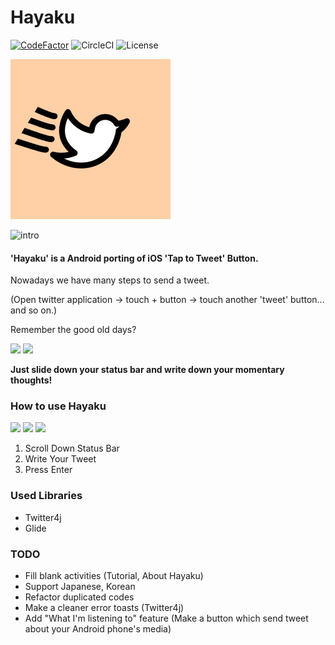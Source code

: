 # Hayaku

[![CodeFactor](https://www.codefactor.io/repository/github/rielcho/hayaku/badge/main)](https://www.codefactor.io/repository/github/rielcho/hayaku/overview/main)
![CircleCI](https://img.shields.io/circleci/build/github/RieLCho/Hayaku/main)
![License](https://img.shields.io/github/license/rielcho/hayaku)

<img src="./res/hayku_large.png" width="256" height="256">

![intro](https://user-images.githubusercontent.com/13748138/126082728-e2ac8a6f-ea4c-4f60-b886-2804f284e85e.gif)

#### 'Hayaku' is a Android porting of iOS 'Tap to Tweet' Button.

Nowadays we have many steps to send a tweet.

(Open twitter application -> touch + button -> touch another 'tweet' button... and so on.)

Remember the good old days? 

<div display="block" style="overflow:scroll">
    <img width="300" src="https://user-images.githubusercontent.com/13748138/126082788-f880ce92-6c57-4f86-b18d-342f28446c67.png">
    <img width="300" src="https://user-images.githubusercontent.com/13748138/126082798-538dcb53-f637-4161-b560-a1d96b1e0093.png">
</div>

**Just slide down your status bar and write down your momentary thoughts!**

### How to use Hayaku

<div display="block" style="overflow:scroll">
    <img width="250" src="https://user-images.githubusercontent.com/13748138/126083191-97dcea28-7c60-4758-a474-08c5227744eb.png">
    <img width="250" src="https://user-images.githubusercontent.com/13748138/126083195-dfa8feeb-3101-444c-83f7-19f6f007eae6.png">
<img width="250" src="https://user-images.githubusercontent.com/13748138/126083198-e9f51c81-2580-42e1-9693-842ccffe67ed.png">
</div>

1. Scroll Down Status Bar
2. Write Your Tweet
3. Press Enter

### Used Libraries

- Twitter4j
- Glide

### TODO

- Fill blank activities (Tutorial, About Hayaku)
- Support Japanese, Korean
- Refactor duplicated codes
- Make a cleaner error toasts (Twitter4j)
- Add "What I'm listening to" feature (Make a button which send tweet about your Android phone's media)
